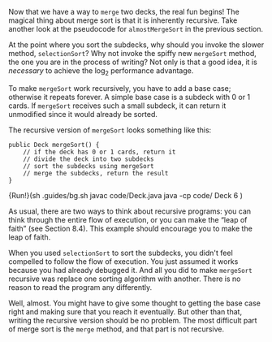 Now that we have a way to `merge` two decks, the real fun begins! The magical thing about merge sort is that it is inherently recursive. Take another look at the pseudocode for `almostMergeSort` in the previous section.

At the point where you sort the subdecks, why should you invoke the slower method, `selectionSort`? Why not invoke the spiffy new `mergeSort` method, the one you are in the process of writing? Not only is that a good idea, it is *necessary* to achieve the $\log_2$ performance advantage.

To make `mergeSort` work recursively, you have to add a base case; otherwise it repeats forever. A simple base case is a subdeck with 0 or 1 cards. If `mergeSort` receives such a small subdeck, it can return it unmodified since it would already be sorted.

The recursive version of `mergeSort` looks something like this:

```code
public Deck mergeSort() {
    // if the deck has 0 or 1 cards, return it
    // divide the deck into two subdecks
    // sort the subdecks using mergeSort
    // merge the subdecks, return the result
}
```

{Run!}(sh .guides/bg.sh javac code/Deck.java java -cp code/ Deck 6 )



As usual, there are two ways to think about recursive programs: you can think through the entire flow of execution, or you can make the “leap of faith” (see Section 8.4). This example should encourage you to make the leap of faith.

When you used `selectionSort` to sort the subdecks, you didn't feel compelled to follow the flow of execution. You just assumed it works because you had already debugged it. And all you did to make `mergeSort` recursive was replace one sorting algorithm with another. There is no reason to read the program any differently.

Well, almost. You might have to give some thought to getting the base case right and making sure that you reach it eventually. But other than that, writing the recursive version should be no problem. The most difficult part of merge sort is the `merge` method, and that part is not recursive.